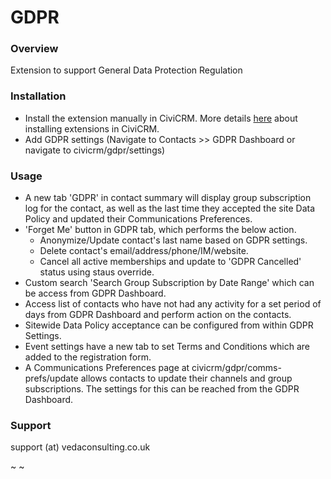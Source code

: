# GDPR #

### Overview ###

Extension to support General Data Protection Regulation

### Installation ###

* Install the extension manually in CiviCRM. More details [here](http://wiki.civicrm.org/confluence/display/CRMDOC/Extensions#Extensions-Installinganewextension) about installing extensions in CiviCRM.
* Add GDPR settings (Navigate to Contacts >> GDPR Dashboard or navigate to civicrm/gdpr/settings)

### Usage ###

* A new tab 'GDPR' in contact summary will display group subscription log for the contact, as well as the last time they accepted the site Data Policy and updated their Communications Preferences.
* 'Forget Me' button in GDPR tab, which performs the below action.
  * Anonymize/Update contact's last name based on GDPR settings.
  * Delete contact's email/address/phone/IM/website.
  * Cancel all active memberships and update to 'GDPR Cancelled' status using staus override.
* Custom search 'Search Group Subscription by Date Range' which can be access from GDPR Dashboard.
* Access list of contacts who have not had any activity for a set period of days from GDPR Dashboard and perform action on the contacts.
* Sitewide Data Policy acceptance can be configured from within GDPR Settings.
* Event settings have a new tab to set Terms and Conditions which are added to the registration form.
* A Communications Preferences page at civicrm/gdpr/comms-prefs/update allows contacts to update their channels and group subscriptions. The settings for this can be reached from the GDPR Dashboard.

### Support ###

support (at) vedaconsulting.co.uk

~
~
